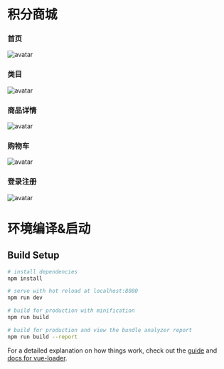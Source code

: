 # 积分商城

### 首页
![avatar](https://github.com/evafeng666/ecommerce-shop-vuejs/blob/master/demogif/demo_index.gif)

### 类目
![avatar](https://github.com/evafeng666/ecommerce-shop-vuejs/blob/master/demogif/demo_category.gif)

### 商品详情
![avatar](https://github.com/evafeng666/ecommerce-shop-vuejs/blob/master/demogif/demo_prod_detail.gif)
###  购物车
![avatar](https://github.com/evafeng666/ecommerce-shop-vuejs/blob/master/demogif/demo-shoppingcar.gif)
### 登录注册
![avatar](https://github.com/evafeng666/ecommerce-shop-vuejs/blob/master/demogif/demo_loginout.gif)


# 环境编译&启动


## Build Setup

``` bash
# install dependencies
npm install

# serve with hot reload at localhost:8080
npm run dev

# build for production with minification
npm run build

# build for production and view the bundle analyzer report
npm run build --report
```

For a detailed explanation on how things work, check out the [guide](http://vuejs-templates.github.io/webpack/) and [docs for vue-loader](http://vuejs.github.io/vue-loader).


